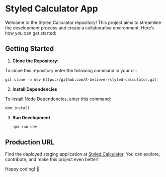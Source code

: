 # Styled Calculator App

Welcome to the Styled Calculator repository! This project aims to streamline the development process and create a collaborative environment. Here's how you can get started:

## Getting Started

1. **Clone the Repository:**

To clone this repository enter the following command in your cli:

```bash
git clone -b dev https://github.com/A-believer/styled-calculator.git
```

2. **Install Dependencies**

To install Node Dependencies, enter this command:

```bash
npm install
```

3. **Run Development**

   ```bash
   npm run dev
   ```

## Production URL

Find the deployed staging application at [Styled Calculator](https://styled-calculator.vercel.app/). You can explore, contribute, and make this project even better!

Happy coding! 🚀
